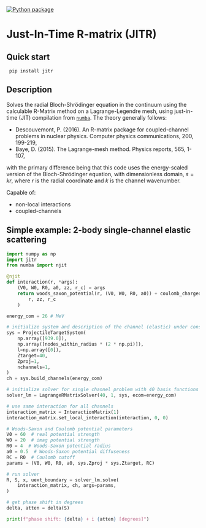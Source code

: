 [![Python package](https://github.com/beykyle/jitr/actions/workflows/python-package.yml/badge.svg)](https://github.com/beykyle/jitr/actions/workflows/python-package.yml)
# Just-In-Time R-matrix (JITR)
## Quick start
```
 pip install jitr
```

## Description
Solves the radial Bloch-Shrödinger equation in the continuum using the calculable R-Matrix method on a Lagrange-Legendre mesh, using just-in-time (JIT) compilation from [`numba`](https://numba.pydata.org/). The theory generally follows:
- Descouvemont, P. (2016). An R-matrix package for coupled-channel problems in nuclear physics. Computer physics communications, 200, 199-219,
- Baye, D. (2015). The Lagrange-mesh method. Physics reports, 565, 1-107,

with the primary difference being that this code uses the energy-scaled version of the Bloch-Shrödinger equation, with dimensionless domain, $s = kr$, where $r$ is the radial coordinate and $k$ is the channel wavenumber.

Capable of:
- non-local interactions
- coupled-channels


## Simple example: 2-body single-channel elastic scattering

```python
import numpy as np
import jitr 
from numba import njit

@njit
def interaction(r, *args):
    (V0, W0, R0, a0, zz, r_c) = args
    return woods_saxon_potential(r, (V0, W0, R0, a0)) + coulomb_charged_sphere(
        r, zz, r_c
    )

energy_com = 26 # MeV

# initialize system and description of the channel (elastic) under consideration
sys = ProjectileTargetSystem(
    np.array([939.0]),
    np.array([nodes_within_radius * (2 * np.pi)]),
    l=np.array([0]),
    Ztarget=40,
    Zproj=1,
    nchannels=1,
)
ch = sys.build_channels(energy_com)

# initialize solver for single channel problem with 40 basis functions
solver_lm = LagrangeRMatrixSolver(40, 1, sys, ecom=energy_com)

# use same interaction for all channels
interaction_matrix = InteractionMatrix(1)
interaction_matrix.set_local_interaction(interaction, 0, 0)

# Woods-Saxon and Coulomb potential parameters
V0 = 60  # real potential strength
W0 = 20  # imag potential strength
R0 = 4  # Woods-Saxon potential radius
a0 = 0.5  # Woods-Saxon potential diffuseness
RC = R0  # Coulomb cutoff
params = (V0, W0, R0, a0, sys.Zproj * sys.Ztarget, RC)

# run solver
R, S, x, uext_boundary = solver_lm.solve(
    interaction_matrix, ch, args=params, 
)

# get phase shift in degrees
delta, atten = delta(S)

print(f"phase shift: {delta} + i {atten} [degrees]")

```

